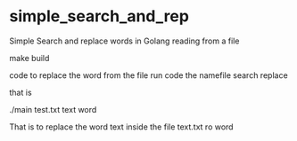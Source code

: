 # simple_search_and_rep
Simple Search and replace words in Golang reading from a file 


make build 

code to replace the word from the file
run code the namefile search replace

that is 

./main test.txt text word

That is to replace the word text inside the file text.txt ro word
